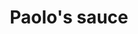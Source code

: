---
categories:
- Sauces
cookTime: '-'
directions: '* Cover the bottom of the pan with oil on medium heat

  * When oil is beginning to sizzle add the onion and rosemary.

  * Stir so onion and rosemary don’t burn.

  * Add tomatoes salt and pepper.

  * Bring everything to a boil and then lower heat and simmer for 40/45 minutes and
  voilà

  * Keep the can to add water to the sauce as needed.

  * Obviously medium heat and simmer is not the same for all stoves so you have to
  play with it'
ingredients: '* 1 large onion chopped and sautéed until translucent

  * Olive oil (quello buono)

  * 1 Large can of crushed tomatoes

  * 1 Pomì of strained tomatoes

  * Salt, pepper to taste

  * Rosemary (fresh if possible)'
notes: My mom always added butter at the end to give it a more velvety taste. I haven’t
  done it but it’s an option
photo: []
prepTime: '-'
servings: ''
tags: []
title: Paolo's sauce
---